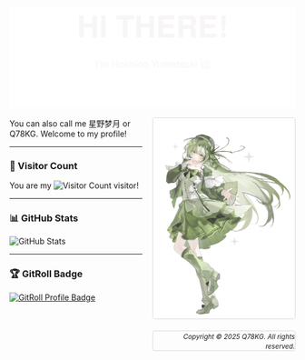 <p align="center">
  <img src="./img/header.svg" />
</p>
<div align="right" style="float: right;width: 250px;margin: 0 0 20px 20px;">
<img align="right" style="float: right;width: 250px;margin: 0 0 20px 20px;border: 1px solid #d9d9d9;border-radius: 4px;" alt="Hoshino Yumetsuki" src="./img/40-Q78KG 11.webp" />
<i align="right" style="float: right;width: 250px;margin: 0 0 20px 20px;border: 1px solid #d9d9d9;border-radius: 4px;"><small>Copyright © 2025 Q78KG. All rights reserved.</small></i>
</div>

You can also call me 星野梦月 or Q78KG. Welcome to my profile!

---

### 🌸 Visitor Count

You are my
![Visitor Count](http://moe-counter.yumetsuki.moe/@Hoshino-Yumetsuki?name=Hoshino-Yumetsuki&theme=rule34&padding=10&offset=0&scale=1&pixelate)
visitor!

---

### 📊 GitHub Stats

![GitHub Stats](https://github-readme-stats.yumetsuki.moe/api?username=Hoshino-Yumetsuki&show_icons=true&count_private=true&theme=transparent)

---

### 🏆 GitRoll Badge

<a href="https://gitroll.io/profile/uO4Ehsh2iQrdDKLmsjnB92WCFlj52" target="_blank"><img src="https://gitroll.io/api/badges/profiles/v1/uO4Ehsh2iQrdDKLmsjnB92WCFlj52?theme=light" alt="GitRoll Profile Badge"/></a>
